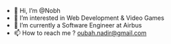 - 👋 Hi, I’m @Nobh
- 👀 I’m interested in Web Development & Video Games
- 🌱 I’m currently a Software Engineer at Airbus
- 📫 How to reach me ? oubah.nadir@gmail.com

<!---
Nobh/Nobh is a ✨ special ✨ repository because its `README.md` (this file) appears on your GitHub profile.
You can click the Preview link to take a look at your changes.
--->

